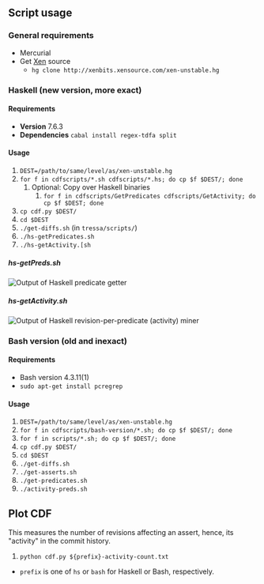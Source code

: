 ## Script usage
### General requirements
- Mercurial
- Get [Xen](http://www.xenproject.org/) source
  - `hg clone http://xenbits.xensource.com/xen-unstable.hg`


### Haskell (new version, more exact)
#### Requirements
- **Version** 7.6.3
- **Dependencies** `cabal install regex-tdfa split`

#### Usage
1. `DEST=/path/to/same/level/as/xen-unstable.hg`
2. `for f in cdfscripts/*.sh cdfscripts/*.hs; do cp $f $DEST/; done`
   1. Optional: Copy over Haskell binaries
      1. `for f in cdfscripts/GetPredicates cdfscripts/GetActivity; do cp $f $DEST; done`
3. `cp cdf.py $DEST/`
4. `cd $DEST`
5. `./get-diffs.sh` (in `tressa/scripts/`)
6. `./hs-getPredicates.sh`
7. `./hs-getActivity.[sh`

##### hs-getPreds.sh
![Output of Haskell predicate getter](https://github.com/miraleung/tressa/raw/master/screenshots/hs-getpreds.png)

##### hs-getActivity.sh
![Output of Haskell revision-per-predicate (activity) miner](https://github.com/miraleung/tressa/raw/master/screenshots/hs-getactivity.png)


### Bash version (old and inexact)
#### Requirements
- Bash version 4.3.11(1)
- `sudo apt-get install pcregrep`

#### Usage
1. `DEST=/path/to/same/level/as/xen-unstable.hg`
2. `for f in cdfscripts/bash-version/*.sh; do cp $f $DEST/; done`
3. `for f in scripts/*.sh; do cp $f $DEST/; done`
4. `cp cdf.py $DEST/`
5. `cd $DEST`
6. `./get-diffs.sh`
7. `./get-asserts.sh`
8. `./get-predicates.sh`
9. `./activity-preds.sh`

## Plot CDF
This measures the number of revisions affecting an assert, hence, its "activity" in the commit history.

1. `python cdf.py ${prefix}-activity-count.txt`
  - `prefix` is one of `hs` or `bash` for Haskell or Bash, respectively.


